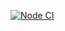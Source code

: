 [![Node CI](https://github.com/M9lTHblu/algorithms/actions/workflows/NodeCI.yml/badge.svg)](https://github.com/M9lTHblu/algorithms/actions/workflows/NodeCI.yml)
